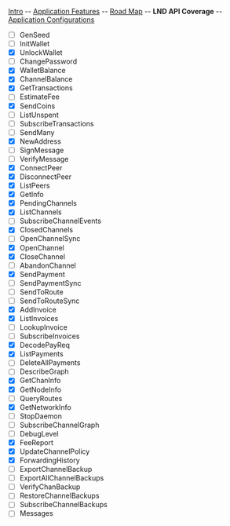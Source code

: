 [Intro](../README.md) -- [Application Features](Application_features.md) -- [Road Map](Roadmap.md) -- **LND API Coverage** -- [Application Configurations](Application_configurations)

- [ ] GenSeed
- [ ] InitWallet
- [x] UnlockWallet
- [ ] ChangePassword
- [x] WalletBalance
- [x] ChannelBalance
- [x] GetTransactions
- [ ] EstimateFee
- [x] SendCoins
- [ ] ListUnspent
- [ ] SubscribeTransactions
- [ ] SendMany
- [x] NewAddress
- [ ] SignMessage
- [ ] VerifyMessage
- [x] ConnectPeer
- [x] DisconnectPeer
- [x] ListPeers
- [x] GetInfo
- [x] PendingChannels
- [x] ListChannels
- [ ] SubscribeChannelEvents
- [x] ClosedChannels
- [ ] OpenChannelSync
- [x] OpenChannel
- [x] CloseChannel
- [ ] AbandonChannel
- [x] SendPayment
- [ ] SendPaymentSync
- [ ] SendToRoute
- [ ] SendToRouteSync
- [x] AddInvoice
- [x] ListInvoices
- [ ] LookupInvoice
- [ ] SubscribeInvoices
- [x] DecodePayReq
- [x] ListPayments
- [ ] DeleteAllPayments
- [ ] DescribeGraph
- [x] GetChanInfo
- [x] GetNodeInfo
- [ ] QueryRoutes
- [x] GetNetworkInfo
- [ ] StopDaemon
- [ ] SubscribeChannelGraph
- [ ] DebugLevel
- [x] FeeReport
- [x] UpdateChannelPolicy
- [x] ForwardingHistory
- [ ] ExportChannelBackup
- [ ] ExportAllChannelBackups
- [ ] VerifyChanBackup
- [ ] RestoreChannelBackups
- [ ] SubscribeChannelBackups
- [ ] Messages

